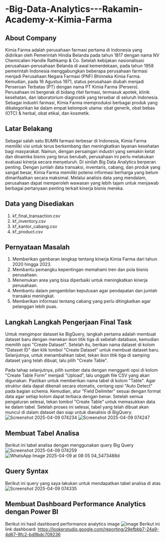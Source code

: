 # -Big-Data-Analytics---Rakamin-Academy-x-Kimia-Farma
## About Company
Kimia Farma adalah perusahaan farmasi pertama di Indonesia yang didirikan oleh Pemerintah Hindia Belanda pada tahun 1817 dengan nama NV Chemicalien Handle Rathkamp & Co. Setelah kebijakan nasionalisasi perusahaan-perusahaan Belanda di awal kemerdekaan, pada tahun 1958 pemerintah Indonesia menggabungkan beberapa perusahaan farmasi menjadi Perusahaan Negara Farmasi (PNF) Bhinneka Kimia Farma. Kemudian, pada 16 Agustus 1971, status perusahaan diubah menjadi Perseroan Terbatas (PT) dengan nama PT Kimia Farma (Persero). Perusahaan ini bergerak di bidang ritel farmasi, termasuk apotek, klinik kesehatan, dan laboratorium diagnostik yang tersebar di seluruh Indonesia. Sebagai industri farmasi, Kimia Farma memproduksi berbagai produk yang dikategorikan ke dalam empat kelompok utama: obat generik, obat bebas (OTC) & herbal, obat etikal, dan kosmetik.

## Latar Belakang
Sebagai salah satu BUMN farmasi terbesar di Indonesia, Kimia Farma memiliki visi untuk terus berkembang dan meningkatkan layanan kesehatan bagi masyarakat. Namun, dengan persaingan industri yang semakin ketat dan dinamika bisnis yang terus berubah, perusahaan ini perlu melakukan evaluasi kinerja secara menyeluruh. Di sinilah Big Data Analytics berperan penting. Dengan jumlah data transaksi, inventaris, cabang, dan produk yang sangat besar, Kimia Farma memiliki potensi informasi berharga yang belum dimanfaatkan secara maksimal. Melalui analisis data yang mendalam, perusahaan dapat memperoleh wawasan yang lebih tajam untuk menjawab berbagai pertanyaan penting terkait kinerja bisnis mereka.

## Data yang Disediakan
1. kf_final_transaction.csv
2. kf_inventory.csv
3. kf_kantor_cabang.csv
4. kf_product.csv

## Pernyataan Masalah
1. Memberikan gambaran lengkap tentang kinerja Kimia Farma dari tahun 2020 hingga 2023.
2. Membantu pemangku kepentingan memahami tren dan pola bisnis perusahaan.
3. Menemukan area yang bisa diperbaiki untuk meningkatkan kinerja perusahaan.
4. Membantu dalam pengambilan keputusan agar pendapatan dan jumlah transaksi meningkat.
5. Memberikan informasi tentang cabang yang perlu ditingkatkan agar pelanggan lebih puas.

## Langkah Langkah Pengerjaan Final Task
Untuk mengimpor dataset ke BigQuery, langkah pertama adalah membuat dataset baru dengan menekan ikon titik tiga di sebelah database, kemudian memilih opsi "Create Dataset". Setelah itu, berikan nama dataset di kolom "Dataset ID" dan klik tombol "Create Dataset" untuk membuat dataset baru. Selanjutnya, untuk menambahkan tabel, tekan ikon titik tiga di samping dataset yang telah dibuat, lalu pilih "Create Table".

Pada tahap selanjutnya, pilih sumber data dengan mengganti opsi di kolom "Create Table Form" menjadi "Upload", lalu unggah file CSV yang akan digunakan. Pastikan untuk memberikan nama tabel di kolom "Table". Agar struktur data dapat dikenali secara otomatis, centang opsi "Auto Detect" pada bagian schema. Kemudian, atur "Field Delimiter" sesuai dengan format data agar setiap kolom dapat terbaca dengan benar. Setelah semua pengaturan selesai, tekan tombol "Create Table" untuk memasukkan data ke dalam tabel. Setelah proses ini selesai, tabel yang telah dibuat akan muncul di dalam dataset dan siap untuk dianalisis di BigQuery.
![Screenshot 2025-04-09 074234](https://github.com/user-attachments/assets/52e31557-413d-415e-89bc-2ef72aadbafc)
![Screenshot 2025-04-09 074247](https://github.com/user-attachments/assets/8e3d4cae-03a3-410f-9159-644a5cb07882)

## Membuat Tabel Analisa
Berikut ini tabel analisa dengan menggunakan query Big Query
![Screenshot 2025-04-09 074259](https://github.com/user-attachments/assets/70794b48-81ab-49e5-bb64-8699ea8e04fa)
![WhatsApp Image 2025-04-09 at 08 05 04_5473488d](https://github.com/user-attachments/assets/8f2d7d28-1d9f-4ce4-b5f4-15347f02894f)

## Query Syntax
Berikut ini query yang saya lakukan untuk mendapatkan tabel analisa di atas 
![Screenshot 2025-04-09 074335](https://github.com/user-attachments/assets/880a8458-2912-4ba1-aafb-6f2635c60406)

## Membuat Dashboard Performance Analytics dengan Power BI
Berikut ini hasil dashboard performance analytics image
![image](https://github.com/user-attachments/assets/d1fac761-f0b8-4633-a905-3370f901c68d)
Berikut ini link dashboard: https://lookerstudio.google.com/reporting/29efbbb7-24a9-4d67-9fc2-bd9bdc709236






